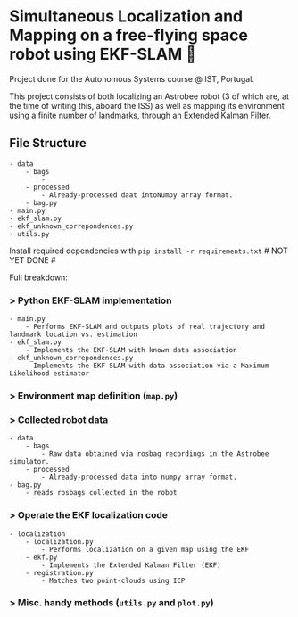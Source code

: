 # Simultaneous Localization and Mapping on a free-flying space robot using EKF-SLAM :robot:

Project done for the Autonomous Systems course @ IST, Portugal.

This project consists of both localizing an Astrobee robot (3 of which are, at the time of writing this, aboard the ISS) as well as mapping its environment using a finite number of landmarks, through an Extended Kalman Filter.

## File Structure

    - data
        - bags
            -
        - processed
            - Already-processed daat intoNumpy array format.
        - bag.py
    - main.py
    - ekf_slam.py
    - ekf_unknown_correpondences.py
    - utils.py
    
Install required dependencies with `pip install -r requirements.txt` # NOT YET DONE #

Full breakdown:

### > Python EKF-SLAM implementation

    - main.py
        - Performs EKF-SLAM and outputs plots of real trajectory and landmark location vs. estimation
    - ekf_slam.py
        - Implements the EKF-SLAM with known data association
    - ekf_unknown_correpondences.py
        - Implements the EKF-SLAM with data association via a Maximum Likelihood estimator

### > Environment map definition (`map.py`)

### > Collected robot data

    - data
        - bags
            - Raw data obtained via rosbag recordings in the Astrobee simulator.
        - processed
            - Already-processed data into numpy array format.
    - bag.py
        - reads rosbags collected in the robot

### > Operate the EKF localization code

    - localization
        - localization.py
            - Performs localization on a given map using the EKF
        - ekf.py
            - Implements the Extended Kalman Filter (EKF)
        - registration.py
            - Matches two point-clouds using ICP

### > Misc. handy methods (`utils.py` and `plot.py`)
